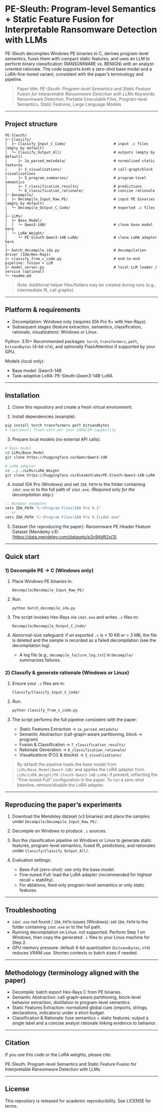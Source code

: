 # PE-Sleuth: Program-level Semantics + Static Feature Fusion for Interpretable Ransomware Detection with LLMs

PE-Sleuth decompiles Windows PE binaries to C, derives program-level semantics, fuses them with compact static features, and uses an LLM to perform binary classification (RANSOMWARE vs. BENIGN) with an analyst-oriented rationale. The code supports both a zero-shot base model and a LoRA-fine-tuned variant, consistent with the paper’s terminology and pipeline.

> Paper title: *PE-Sleuth: Program-level Semantics and Static Feature Fusion for Interpretable Ransomware Detection with LLMs*
> Keywords: Ransomware Detection, Portable Executable Files, Program-level Semantics, Static Features, Large Language Models

---

## Project structure

```
PE-Sleuth/
├─ Classify/
│  ├─ Classify_Input_C_Code/                      # input .c files (empty by default)
│  └─ Classify_Output_All/                        # outputs (empty by default)
│     ├─ 1a_parsed_metadata/                      # normalized static features
│     ├─ 3_visualizations/                        # call-graph/block visualizations
│     ├─ 5_program_summaries/                     # program-level semantics
│     ├─ 7_classification_results/                # predictions
│     └─ 8_classification_rationale/              # concise rationale
├─ Decompile/
│  ├─ Decompile_Input_Raw_PE/                     # input PE binaries (empty by default)
│  └─ Decompile_Output_C_Code/                    # exported .c files
│
├─ LLMs/
│  ├─ Base_Model/
│  │  └─ Qwen3-14B/                               # clone base model here
│  └─ LoRA_Weight/
│     └─ PE-Sleuth-Qwen3-14B-LoRA/                # clone LoRA adapter here
│
├─ batch_decompile_ida.py                         # decompilation driver (IDA/Hex-Rays)
├─ classify_from_c_code.py                        # end-to-end pipeline: fusion + LLM
├─ model_server.py                                # local LLM loader / service (optional)
└─ readme.md
```

> Note: Additional helper files/folders may be created during runs (e.g., intermediate IR, call graphs).

---

## Platform & requirements

* Decompilation: Windows only (requires IDA Pro 9+ with Hex-Rays).
* Subsequent stages (feature extraction, semantics, classification, rationale, visualization): Windows or Linux.

Python: 3.10+
Recommended packages: `torch`, `transformers`, `peft`, `bitsandbytes` (4-bit `nf4`), and optionally FlashAttention if supported by your GPU.

Models (local only):

* Base model: Qwen3-14B
* Task-adaptive LoRA: PE-Sleuth-Qwen3-14B-LoRA

---

## Installation

1. Clone this repository and create a fresh virtual environment.

2. Install dependencies (example):

```bash
pip install torch transformers peft bitsandbytes
# (optional) flash-attn per your CUDA/SM capability
```

3. Prepare local models (no external API calls):

```bash
# Base model
cd LLMs/Base_Model
git clone https://huggingface.co/Qwen/Qwen3-14B

# LoRA adapter
cd ../../LLMs/LoRA_Weight
git clone https://huggingface.co/AlexAshlake/PE-Sleuth-Qwen3-14B-LoRA
```

4. Install IDA Pro (Windows) and set `IDA_PATH` to the folder containing `idat.exe` or to the full path of `idat.exe`.
   *(Required only for the decompilation step.)*

```bat
:: Windows examples
setx IDA_PATH "C:\Program Files\IDA Pro 9.1"
:: or
setx IDA_PATH "C:\Program Files\IDA Pro 9.1\idat.exe"
```

5. Dataset (for reproducing the paper):
   Ransomware PE Header Feature Dataset (Mendeley v3): [https://data.mendeley.com/datasets/p3v94dft2y/3]

---

## Quick start

### 1) Decompile PE → C  (Windows only)

1. Place Windows PE binaries in:

   ```
   Decompile/Decompile_Input_Raw_PE/
   ```
2. Run:

   ```bash
   python batch_decompile_ida.py
   ```
3. The script invokes Hex-Rays via `idat.exe` and writes `.c` files to:

   ```
   Decompile/Decompile_Output_C_Code/
   ```
4. Abnormal-size safeguard: if an exported `.c` is < 10 KB or > 3 MB, the file is deleted and the sample is recorded as a failed decompilation (see the decompilation log).

   * A log file (e.g., `decompile_failure_log.txt`) in `Decompile/` summarizes failures.

### 2) Classify & generate rationale  (Windows or Linux)

1. Ensure your `.c` files are in:

   ```
   Classify/Classify_Input_C_Code/
   ```
2. Run:

   ```bash
   python classify_from_c_code.py
   ```
3. The script performs the full pipeline consistent with the paper:

   * Static Features Extraction → `1a_parsed_metadata/`
   * Semantic Abstraction (call-graph-aware partitioning, block → program)
   * Fusion & Classification → `7_classification_results/`
   * Rationale Generation → `8_classification_rationale/`
   * Visualizations (FCG & blocks) → `3_visualizations/`

> By default the pipeline loads the base model from `LLMs/Base_Model/Qwen3-14B/` and applies the LoRA adapter from `LLMs/LoRA_Weight/PE-Sleuth-Qwen3-14B-LoRA/` if present, reflecting the “Fine-tuned-Full” configuration in the paper. To run a zero-shot baseline, remove/disable the LoRA adapter.

---

## Reproducing the paper’s experiments

1. Download the Mendeley dataset (v3 binaries) and place the samples under `Decompile/Decompile_Input_Raw_PE/`.
2. Decompile on Windows to produce `.c` sources.
3. Run the classification pipeline on Windows or Linux to generate static features, program-level semantics, fused IR, predictions, and rationales under `Classify/Classify_Output_All/`.
4. Evaluation settings:

   * Base-Full (zero-shot): use only the base model.
   * Fine-tuned-Full: load the LoRA adapter (recommended for highest recall + stability).
   * For ablations, feed only program-level semantics or only static features.

---

## Troubleshooting

* `idat.exe` not found / `IDA_PATH` issues (Windows): set `IDA_PATH` to the folder containing `idat.exe` or to the full path.
* Running decompilation on Linux: not supported. Perform Step 1 on Windows, then copy the generated `.c` files to your Linux machine for Step 2.
* GPU memory pressure: default 4-bit quantization (`bitsandbytes`, `nf4`) reduces VRAM use. Shorten contexts or batch sizes if needed.

---

## Methodology (terminology aligned with the paper)

* Decompile: batch export Hex-Rays C from PE binaries.
* Semantic Abstraction: call-graph–aware partitioning, block-level behavior extraction, distillation to program-level semantics.
* Static Features Extraction: normalized global cues (imports, strings, declarations, indicators) under a strict budget.
* Classification & Rationale: fuse semantics + static features; output a single label and a concise analyst rationale linking evidence to behavior.

---

## Citation

If you use this code or the LoRA weights, please cite:

PE-Sleuth: Program-level Semantics and Static Feature Fusion for Interpretable Ransomware Detection with LLMs

---

## License

This repository is released for academic reproducibility. See LICENSE for terms.
